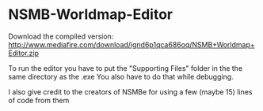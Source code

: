 # NSMB-Worldmap-Editor
Download the compiled version: http://www.mediafire.com/download/ignd6p1qca686oq/NSMB+Worldmap+Editor.zip

To run the editor you have to put the "Supporting Files" folder in the the same directory as the .exe
You also have to do that while debugging.

I also give credit to the creators of NSMBe for using a few (maybe 15) lines of code from them
